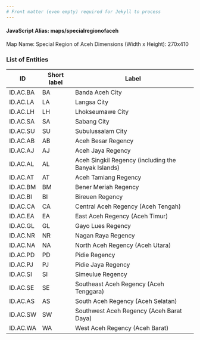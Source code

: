 ```yaml
---
# Front matter (even empty) required for Jekyll to process
---
```


#### JavaScript Alias: maps/specialregionofaceh

Map Name: Special Region of Aceh
Dimensions (Width x Height): 270x410





### List of Entities

ID | Short label | Label
---|---|---|
ID.AC.BA|BA|Banda Aceh City
ID.AC.LA|LA|Langsa City
ID.AC.LH|LH|Lhokseumawe City
ID.AC.SA|SA|Sabang City
ID.AC.SU|SU|Subulussalam City
ID.AC.AB|AB|Aceh Besar Regency
ID.AC.AJ|AJ|Aceh Jaya Regency
ID.AC.AL|AL|Aceh Singkil Regency (including the Banyak Islands)
ID.AC.AT|AT|Aceh Tamiang Regency
ID.AC.BM|BM|Bener Meriah Regency
ID.AC.BI|BI|Bireuen Regency
ID.AC.CA|CA|Central Aceh Regency (Aceh Tengah)
ID.AC.EA|EA|East Aceh Regency (Aceh Timur)
ID.AC.GL|GL|Gayo Lues Regency
ID.AC.NR|NR|Nagan Raya Regency
ID.AC.NA|NA|North Aceh Regency (Aceh Utara)
ID.AC.PD|PD|Pidie Regency
ID.AC.PJ|PJ|Pidie Jaya Regency
ID.AC.SI|SI|Simeulue Regency
ID.AC.SE|SE|Southeast Aceh Regency (Aceh Tenggara)
ID.AC.AS|AS|South Aceh Regency (Aceh Selatan)
ID.AC.SW|SW|Southwest Aceh Regency (Aceh Barat Daya)
ID.AC.WA|WA|West Aceh Regency (Aceh Barat)
